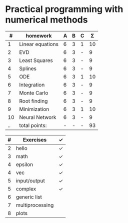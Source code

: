 # Practical programming with numerical methods


| #  | homework         | A | B | C | Σ   | 
| -- | -----------------| - | - | - | --- |
| 1  | Linear equations | 6 | 3 | 1 | 10  |
| 2  | EVD           	| 6 | 3 | - |  9  | 
| 3  | Least Squares  	| 6 | 3 | - |  9  |
| 4  | Splines       	| 6 | 3 | - |  9  |
| 5  | ODE           	| 6 | 3 | 1 | 10  |
| 6  | Integration     	| 6 | 3 | - |  9  |
| 7  | Monte Carlo     	| 6 | 3 | - |  9  |
| 8  | Root finding    	| 6 | 3 | - |  9  |
| 9  | Minimization    	| 6 | 3 | 1 | 10  |
| 10 | Neural Network  	| 6 | 3 | - |  9  |
| .. | total points: 	| - | - | - | 93  |

| # | Exercises       | ✓ | 
| - | ----------------| - |
| 2 | hello           | ✓ | 
| 3 | math  	      | ✓ |
| 4 | epsilon         | ✓ |
| 4 | vec             | ✓ |
| 5 | input/output    | ✓ |
| 5 | complex     	  | ✓ |
| 6 | generic list    |  |
| 7 | multiprocessing |  |
| 8 | plots           |  |
